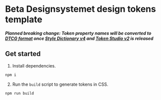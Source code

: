 # Beta Designsystemet design tokens template

**_Planned breaking change:
Token property names will be converted to [DTCG format](https://v4.styledictionary.com/info/dtcg/) once [Style Dictionary v4](https://v4.styledictionary.com/) and [Token Studio v2](https://tokens.studio/) is released_**

## Get started

1. Install dependencies.

```sh
npm i
```

2. Run the `build` script to generate tokens in CSS.

```sh
npm run build
```
